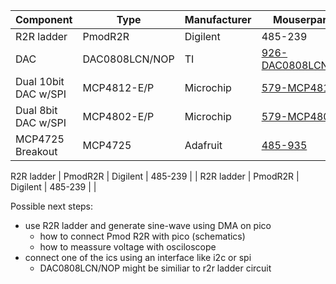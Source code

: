 Component | Type | Manufacturer | Mouserpart-Nr | Productpage | Datasheet
--------       | --------  | -------- | -------- | --------| --------
R2R ladder     | PmodR2R   | Digilent | 485-239  | [R2R ladder](https://digilent.com/shop/pmod-r2r-resistor-ladder-d-a-converter/) | [Schematic](https://digilent.com/reference/_media/reference/pmod/pmodr2r/pmodr2r_sch.pdf)
DAC    | DAC0808LCN/NOP | TI   | [926-DAC0808LCN/NOPB](https://www.mouser.de/ProductDetail/Texas-Instruments/DAC0808LCN-NOPB?qs=7X5t%252BdzoRHDv8TW%252BETgvcg%3D%3D) | - | -
Dual 10bit DAC w/SPI     | MCP4812-E/P   | Microchip | [579-MCP4812-E/P](https://www.mouser.de/ProductDetail/Microchip-Technology-Atmel/MCP4812-E-P?qs=bxUt0k7cytI17caZuUAwlA%3D%3D)  | -| -
Dual 8bit DAC w/SPI     | MCP4802-E/P   | Microchip | [579-MCP4802-E/P](https://www.mouser.de/ProductDetail/Microchip-Technology-Atmel/MCP4802-E-P?qs=bxUt0k7cytI0U0E3kiOWig%3D%3D)  | -| -
MCP4725 Breakout     | MCP4725 | Adafruit | [485-935](https://www.mouser.de/ProductDetail/Adafruit/935?qs=GURawfaeGuDLSBaw80Z3Sg%3D%3D)  | [MCP4725 Breakout](https://www.adafruit.com/product/935)| [Datasheet](https://cdn-shop.adafruit.com/datasheets/mcp4725.pdf)

R2R ladder     | PmodR2R   | Digilent | 485-239  | []() | []()
R2R ladder     | PmodR2R   | Digilent | 485-239  | []() | []()

Possible next steps:
- use R2R ladder and generate sine-wave using DMA on pico
  - how to connect Pmod R2R with pico (schematics)
  - how to meassure voltage with osciloscope
- connect one of the ics using an interface like i2c or spi
  - DAC0808LCN/NOP might be similiar to r2r ladder circuit
